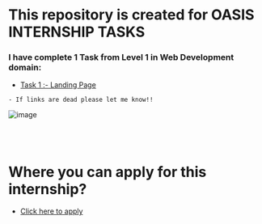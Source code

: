 
# This repository is created for OASIS INTERNSHIP TASKS


### I have complete 1 Task from Level 1 in Web Development domain:

- [Task 1 :- Landing Page](http://127.0.0.1:5500/index.html#Services)

``` 
- If links are dead please let me know!!
```
![image](https://github.com/P-dwivedi/OIBSIP/assets/130329992/5807590e-acd7-4cc5-a35b-13a209150960.png)

<br>
<br>

# Where you can apply for this internship?

- [Click here to apply](https://www.oasisinfobyte.in/)

